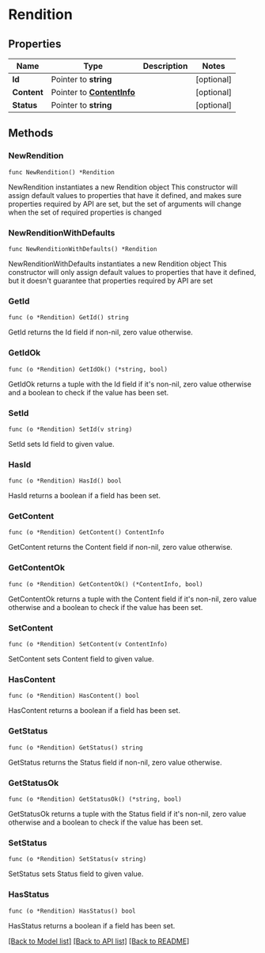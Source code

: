 # Rendition

## Properties

Name | Type | Description | Notes
------------ | ------------- | ------------- | -------------
**Id** | Pointer to **string** |  | [optional] 
**Content** | Pointer to [**ContentInfo**](ContentInfo.md) |  | [optional] 
**Status** | Pointer to **string** |  | [optional] 

## Methods

### NewRendition

`func NewRendition() *Rendition`

NewRendition instantiates a new Rendition object
This constructor will assign default values to properties that have it defined,
and makes sure properties required by API are set, but the set of arguments
will change when the set of required properties is changed

### NewRenditionWithDefaults

`func NewRenditionWithDefaults() *Rendition`

NewRenditionWithDefaults instantiates a new Rendition object
This constructor will only assign default values to properties that have it defined,
but it doesn't guarantee that properties required by API are set

### GetId

`func (o *Rendition) GetId() string`

GetId returns the Id field if non-nil, zero value otherwise.

### GetIdOk

`func (o *Rendition) GetIdOk() (*string, bool)`

GetIdOk returns a tuple with the Id field if it's non-nil, zero value otherwise
and a boolean to check if the value has been set.

### SetId

`func (o *Rendition) SetId(v string)`

SetId sets Id field to given value.

### HasId

`func (o *Rendition) HasId() bool`

HasId returns a boolean if a field has been set.

### GetContent

`func (o *Rendition) GetContent() ContentInfo`

GetContent returns the Content field if non-nil, zero value otherwise.

### GetContentOk

`func (o *Rendition) GetContentOk() (*ContentInfo, bool)`

GetContentOk returns a tuple with the Content field if it's non-nil, zero value otherwise
and a boolean to check if the value has been set.

### SetContent

`func (o *Rendition) SetContent(v ContentInfo)`

SetContent sets Content field to given value.

### HasContent

`func (o *Rendition) HasContent() bool`

HasContent returns a boolean if a field has been set.

### GetStatus

`func (o *Rendition) GetStatus() string`

GetStatus returns the Status field if non-nil, zero value otherwise.

### GetStatusOk

`func (o *Rendition) GetStatusOk() (*string, bool)`

GetStatusOk returns a tuple with the Status field if it's non-nil, zero value otherwise
and a boolean to check if the value has been set.

### SetStatus

`func (o *Rendition) SetStatus(v string)`

SetStatus sets Status field to given value.

### HasStatus

`func (o *Rendition) HasStatus() bool`

HasStatus returns a boolean if a field has been set.


[[Back to Model list]](../README.md#documentation-for-models) [[Back to API list]](../README.md#documentation-for-api-endpoints) [[Back to README]](../README.md)


